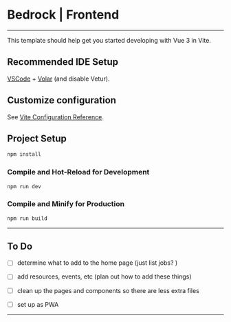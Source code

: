 # Bedrock | Frontend

---


This template should help get you started developing with Vue 3 in Vite.

## Recommended IDE Setup

[VSCode](https://code.visualstudio.com/) + [Volar](https://marketplace.visualstudio.com/items?itemName=Vue.volar) (and disable Vetur).

## Customize configuration

See [Vite Configuration Reference](https://vite.dev/config/).

## Project Setup

```sh
npm install
```

### Compile and Hot-Reload for Development

```sh
npm run dev
```

### Compile and Minify for Production

```sh
npm run build
```


---

## To Do

- [ ] determine what to add to the home page (just list jobs? )
- [ ] add resources, events, etc (plan out how to add these things)
- [ ] clean up the pages and components so there are less extra files
- [ ] set up as PWA


---
